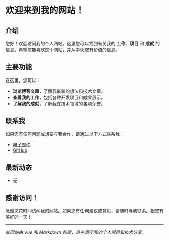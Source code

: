# 欢迎来到我的网站！

## 介绍

您好！欢迎访问我的个人网站。这里您可以找到有关我的 **工作**、**项目** 和 **成就** 的信息。希望您能喜欢这个网站，并从中获取有价值的信息。

## 主要功能

在这里，您可以：

- **浏览博客文章**，了解我最新的想法和技术文章。
- **查看我的工作**，包括各种开发项目和成果展示。
- **了解我的成就**，了解我在技术领域的各项荣誉。

## 联系我

如果您有任何问题或想要与我合作，请通过以下方式联系我：

- [电子邮件](mailto:hesskuro@gmail.com)
- [GitHub](https://github.com/MasterHesse)

## 最新动态

- 无

## 感谢访问！

感谢您花时间访问我的网站。如果您有任何建议或意见，请随时与我联系。祝您有美好的一天！

---

*此网站由 Vue 和 Markdown 构建，旨在展示我的个人项目和技术分享。*
